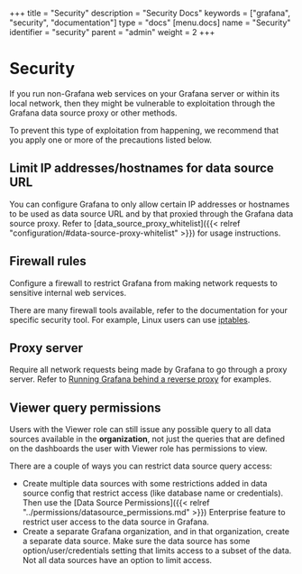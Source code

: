 +++
title = "Security"
description = "Security Docs"
keywords = ["grafana", "security", "documentation"]
type = "docs"
[menu.docs]
name = "Security"
identifier = "security"
parent = "admin"
weight = 2
+++

# Security

If you run non-Grafana web services on your Grafana server or within its local network, then they might be vulnerable to exploitation through the Grafana data source proxy or other methods.

To prevent this type of exploitation from happening, we recommend that you apply one or more of the precautions listed below.

## Limit IP addresses/hostnames for data source URL

You can configure Grafana to only allow certain IP addresses or hostnames to be used as data source URL and by that proxied through the Grafana data source proxy. Refer to [data_source_proxy_whitelist]({{< relref "configuration/#data-source-proxy-whitelist" >}}) for usage instructions.

## Firewall rules

Configure a firewall to restrict Grafana from making network requests to sensitive internal web services. 

There are many firewall tools available, refer to the documentation for your specific security tool. For example, Linux users can use [iptables](https://en.wikipedia.org/wiki/Iptables).

## Proxy server

Require all network requests being made by Grafana to go through a proxy server. Refer to [Running Grafana behind a reverse proxy](https://grafana.com/docs/grafana/latest/installation/behind_proxy/) for examples.

## Viewer query permissions

Users with the Viewer role can still issue any possible query to all data sources available in the **organization**, not just the queries that are defined on the dashboards the user with Viewer role has permissions to view.

There are a couple of ways you can restrict data source query access:

- Create multiple data sources with some restrictions added in data source config that restrict access (like database name or credentials). Then use the [Data Source Permissions]({{< relref "../permissions/datasource_permissions.md" >}}) Enterprise feature to restrict user access to the data source in Grafana.
- Create a separate Grafana organization, and in that organization, create a separate data source. Make sure the data source has some option/user/credentials setting that limits access to a subset of the data. Not all data sources have an option to limit access.
